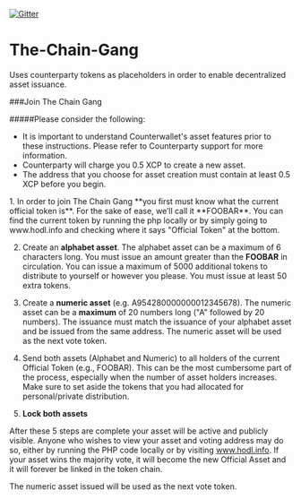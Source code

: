 [![Gitter](https://badges.gitter.im/Join%20Chat.svg)](https://gitter.im/Buskcoin/The-Chain-Gang?utm_source=badge&utm_medium=badge&utm_campaign=pr-badge&utm_content=badge)
# The-Chain-Gang
Uses counterparty tokens as placeholders in order to enable decentralized asset issuance.

###Join The Chain Gang
 
#####Please consider the following:
<div>
<ul>
<li> It is important to understand Counterwallet's asset features prior to these instructions. Please refer to Counterparty support for more information.</li>
<li> Counterparty will charge you 0.5 XCP to create a new asset. </li>
<li> The address that you choose for asset creation must contain at least 0.5 XCP before you begin.</li>
</ul> 
</div>
1. In order to join The Chain Gang **you first must know what the current official token is**. For the sake of ease, we’ll call it **FOOBAR**. You can find the current token by running the php locally or by simply going to www.hodl.info and checking where it says "Official Token" at the bottom.

2. Create an **alphabet asset**. The alphabet asset can be a maximum of 6 characters long. You must issue an amount greater than the **FOOBAR** in circulation. You can issue a maximum of 5000 additional tokens to distribute to yourself or however you please. You must issue at least 50 extra tokens.


3. Create a **numeric asset** (e.g. A954280000000012345678). The numeric asset can be a **maximum** of 20 numbers long ("A" followed by 20 numbers). The issuance must match the issuance of your alphabet asset and be issued from the same address. The numeric asset will be used as the next vote token.

4. Send both assets (Alphabet and Numeric) to all holders of the current Official Token (e.g., FOOBAR). This can be the most cumbersome part of the process, especially when the number of asset holders increases. Make sure to set aside the tokens that you had allocated for personal/private distribution.

5. **Lock both assets**

After these 5 steps are complete your asset will be active and publicly visible. Anyone who wishes to view your asset and voting address may do so, either by running the PHP code locally or by visiting www.hodl.info. If your asset wins the majority vote, it will become the new Official Asset and it will forever be linked in the token chain.

The numeric asset issued will be used as the next vote token.
